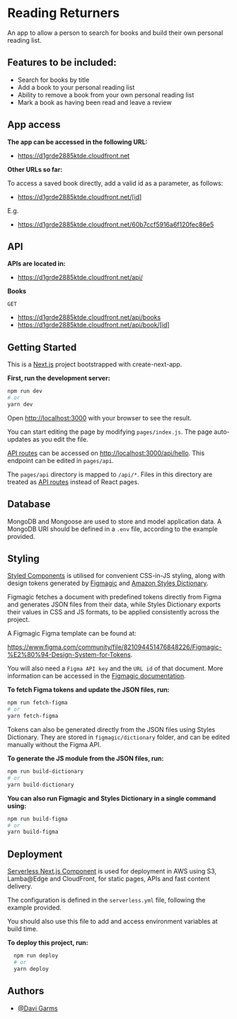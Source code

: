 # Reading Returners

An app to allow a person to search for books and build their own personal reading list.

## Features to be included:

- Search for books by title
- Add a book to your personal reading list
- Ability to remove a book from your own personal reading list
- Mark a book as having been read and leave a review

## App access

**The app can be accessed in the following URL:**

- https://d1grde2885ktde.cloudfront.net

**Other URLs so far:**

To access a saved book directly, add a valid id as a parameter, as follows:

- https://d1grde2885ktde.cloudfront.net/[id]

E.g.

- https://d1grde2885ktde.cloudfront.net/60b7ccf5916a6f120fec86e5

## API

**APIs are located in:**

- https://d1grde2885ktde.cloudfront.net/api/

**Books**

`GET`

- https://d1grde2885ktde.cloudfront.net/api/books
- https://d1grde2885ktde.cloudfront.net/api/book/[id]

## Getting Started

This is a [Next.js](https://nextjs.org/ 'Next.js') project bootstrapped with create-next-app.

**First, run the development server:**

```bash
npm run dev
# or
yarn dev
```

Open [http://localhost:3000](http://localhost:3000) with your browser to see the result.

You can start editing the page by modifying `pages/index.js`. The page auto-updates as you edit the file.

[API routes](https://nextjs.org/docs/api-routes/introduction) can be accessed on [http://localhost:3000/api/hello](http://localhost:3000/api/). This endpoint can be edited in `pages/api`.

The `pages/api` directory is mapped to `/api/*`. Files in this directory are treated as [API routes](https://nextjs.org/docs/api-routes/introduction) instead of React pages.

## Database

MongoDB and Mongoose are used to store and model application data. A MongoDB URI should be defined in a `.env` file, according to the example provided.

## Styling

[Styled Components](https://styled-components.com/ 'Styled Components') is utilised for convenient CSS-in-JS styling, along with design tokens generated by [Figmagic](https://github.com/mikaelvesavuori/figmagic 'Figmagic') and [Amazon Styles Dictionary](https://amzn.github.io/style-dictionary/ 'Styles Dictionary').

Figmagic fetches a document with predefined tokens directly from Figma and generates JSON files from their data, while Styles Dictionary exports their values in CSS and JS formats, to be applied consistently across the project.

A Figmagic Figma template can be found at:

https://www.figma.com/community/file/821094451476848226/Figmagic-%E2%80%94-Design-System-for-Tokens.

You will also need a `Figma API key` and the `URL id` of that document. More information can be accessed in the [Figmagic documentation](https://github.com/mikaelvesavuori/figmagic 'Figmagic documentation').

**To fetch Figma tokens and update the JSON files, run:**

```bash
npm run fetch-figma
# or
yarn fetch-figma
```

Tokens can also be generated directly from the JSON files using Styles Dictionary. They are stored in `figmagic/dictionary` folder, and can be edited manually without the Figma API.

**To generate the JS module from the JSON files, run:**

```bash
npm run build-dictionary
# or
yarn build-dictionary
```

**You can also run Figmagic and Styles Dictionary in a single command using:**

```bash
npm run build-figma
# or
yarn build-figma
```

## Deployment

[Serverless Next.js Component](https://github.com/serverless-nextjs/serverless-next.js 'Serverless Next.js Component') is used for deployment in AWS using S3, Lamba@Edge and CloudFront, for static pages, APIs and fast content delivery.

The configuration is defined in the `serverless.yml` file, following the example provided.

You should also use this file to add and access environment variables at build time.

**To deploy this project, run:**

```bash
  npm run deploy
  # or
  yarn deploy
```

## Authors

- [@Davi Garms](https://www.github.com/davigarms)
